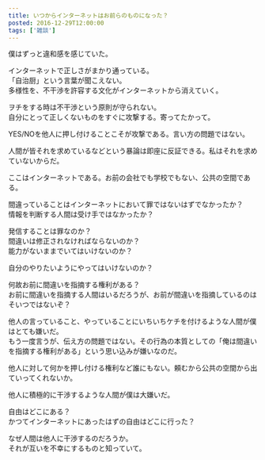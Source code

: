 ```yaml
---
title: いつからインターネットはお前らのものになった？
posted: 2016-12-29T12:00:00
tags: ['雑談']
---
```


僕はずっと違和感を感じていた。  
  
インターネットで正しさがまかり通っている。  
「自治厨」という言葉が聞こえない。  
多様性を、不干渉を許容する文化がインターネットから消えていく。  
  
ヲチをする時は不干渉という原則が守られない。  
自分にとって正しくないものをすぐに攻撃する。寄ってたかって。  
  
YES/NOを他人に押し付けることこそが攻撃である。言い方の問題ではない。  
  
人間が皆それを求めているなどという暴論は即座に反証できる。私はそれを求めていないからだ。  
  
ここはインターネットである。お前の会社でも学校でもない、公共の空間である。  
  
間違っていることはインターネットにおいて罪ではないはずでなかったか？  
情報を判断する人間は受け手ではなかったか？  
  
発信することは罪なのか？  
間違いは修正されなければならないのか？  
能力がないままでいてはいけないのか？  
  
自分のやりたいようにやってはいけないのか？  
  
何故お前に間違いを指摘する権利がある？  
お前に間違いを指摘する人間はいるだろうが、お前が間違いを指摘しているのはそいつではないぞ？  
  
他人の言っていること、やっていることにいちいちケチを付けるような人間が僕はとても嫌いだ。  
もう一度言うが、伝え方の問題ではない。その行為の本質としての「俺は間違いを指摘する権利がある」という思い込みが嫌いなのだ。  
  
他人に対して何かを押し付ける権利など誰にもない。頼むから公共の空間から出ていってくれないか。  
  
他人に積極的に干渉するような人間が僕は大嫌いだ。  
  
自由はどこにある？  
かつてインターネットにあったはずの自由はどこに行った？  
  
なぜ人間は他人に干渉するのだろうか。  
それが互いを不幸にするものと知っていて。

